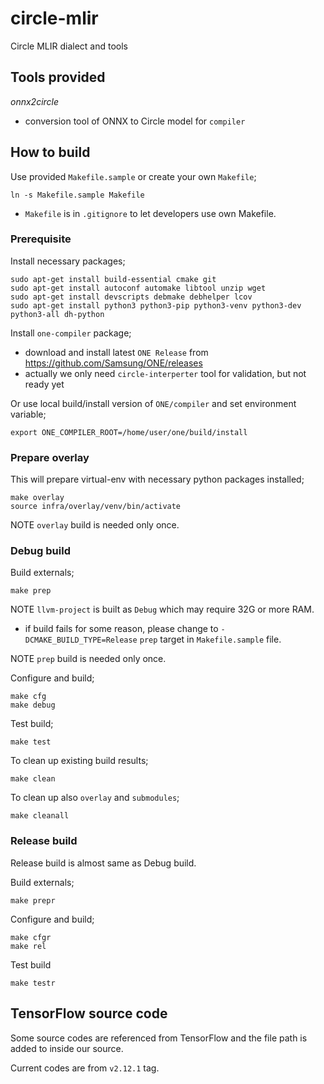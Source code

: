 # circle-mlir

Circle MLIR dialect and tools

## Tools provided

_onnx2circle_
- conversion tool of ONNX to Circle model for `compiler`

## How to build

Use provided `Makefile.sample` or create your own `Makefile`;
```
ln -s Makefile.sample Makefile
```
- `Makefile` is in `.gitignore` to let developers use own Makefile.

### Prerequisite

Install necessary packages;
```
sudo apt-get install build-essential cmake git
sudo apt-get install autoconf automake libtool unzip wget
sudo apt-get install devscripts debmake debhelper lcov
sudo apt-get install python3 python3-pip python3-venv python3-dev python3-all dh-python
```

Install `one-compiler` package;
- download and install latest `ONE Release` from https://github.com/Samsung/ONE/releases
- actually we only need `circle-interperter` tool for validation, but not ready yet

Or use local build/install version of `ONE/compiler` and set environment variable;
```
export ONE_COMPILER_ROOT=/home/user/one/build/install
```

### Prepare overlay

This will prepare virtual-env with necessary python packages installed;
```
make overlay
source infra/overlay/venv/bin/activate
```

NOTE `overlay` build is needed only once.

### Debug build

Build externals;
```
make prep
```

NOTE `llvm-project` is built as `Debug` which may require 32G or more RAM.
- if build fails for some reason, please change to `-DCMAKE_BUILD_TYPE=Release`
  `prep` target in `Makefile.sample` file.

NOTE `prep` build is needed only once.

Configure and build;
```
make cfg
make debug
```

Test build;
```
make test
```

To clean up existing build results;
```
make clean
```

To clean up also `overlay` and `submodules`;
```
make cleanall
```

### Release build

Release build is almost same as Debug build.

Build externals;
```
make prepr
```

Configure and build;
```
make cfgr
make rel
```

Test build
```
make testr
```

## TensorFlow source code

Some source codes are referenced from TensorFlow and the file path is added to
inside our source.

Current codes are from `v2.12.1` tag.
